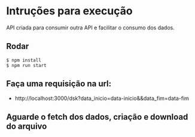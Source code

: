 # Intruções para execução

API criada para consumir outra API e facilitar o consumo dos dados.

## Rodar
```shell
$ npm install
$ npm run start
```
## Faça uma requisição na url:
- http://localhost:3000/dsk?data_inicio=data-inicio&&data_fim=data-fim
## Aguarde o fetch dos dados, criação e download do arquivo
